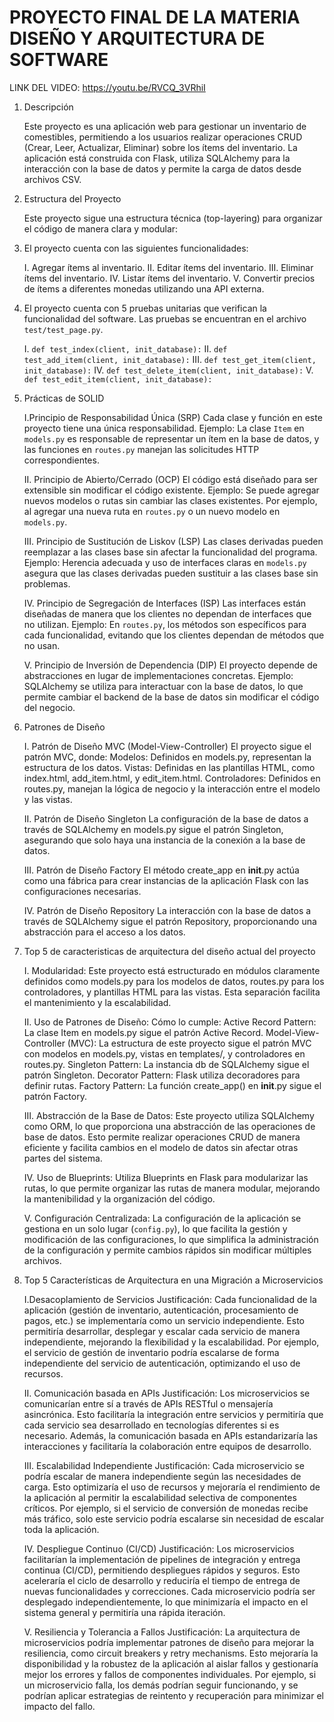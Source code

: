 # PROYECTO FINAL DE LA MATERIA DISEÑO Y ARQUITECTURA DE SOFTWARE #

LINK DEL VIDEO: https://youtu.be/RVCQ_3VRhiI 

1) Descripción

      Este proyecto es una aplicación web para gestionar un inventario de comestibles, permitiendo a los usuarios realizar operaciones CRUD (Crear, Leer, Actualizar, Eliminar) sobre los ítems del inventario. La aplicación       está construida con Flask, utiliza SQLAlchemy para la interacción con la base de datos y permite la carga de datos desde archivos CSV.

3) Estructura del Proyecto

      Este proyecto sigue una estructura técnica (top-layering) para organizar el código de manera clara y modular:

5) El proyecto cuenta con las siguientes funcionalidades:

      I. Agregar ítems al inventario.
      II. Editar ítems del inventario.
      III. Eliminar ítems del inventario.
      IV. Listar ítems del inventario.
      V. Convertir precios de ítems a diferentes monedas utilizando una API externa.


6) El proyecto cuenta con 5 pruebas unitarias que verifican la funcionalidad del software. Las pruebas se encuentran en el archivo `test/test_page.py`.

      I. `def test_index(client, init_database):`
      II. `def test_add_item(client, init_database):`
      III. `def test_get_item(client, init_database):`
      IV. `def test_delete_item(client, init_database):`
      V. `def test_edit_item(client, init_database):`

7) Prácticas de SOLID

      I.Principio de Responsabilidad Única (SRP)
          Cada clase y función en este proyecto tiene una única responsabilidad. 
          Ejemplo: La clase `Item` en `models.py` es responsable de representar un ítem en la base de datos, y las funciones en `routes.py` manejan las solicitudes HTTP correspondientes.

      II. Principio de Abierto/Cerrado (OCP)
          El código está diseñado para ser extensible sin modificar el código existente.
          Ejemplo: Se puede agregar nuevos modelos o rutas sin cambiar las clases existentes. Por ejemplo, al agregar una nueva ruta en `routes.py` o un nuevo modelo en `models.py`.

      III. Principio de Sustitución de Liskov (LSP)
          Las clases derivadas pueden reemplazar a las clases base sin afectar la funcionalidad del programa.
          Ejemplo: Herencia adecuada y uso de interfaces claras en `models.py` asegura que las clases derivadas pueden sustituir a las clases base sin problemas.

      IV. Principio de Segregación de Interfaces (ISP)
          Las interfaces están diseñadas de manera que los clientes no dependan de interfaces que no utilizan.
          Ejemplo: En `routes.py`, los métodos son específicos para cada funcionalidad, evitando que los clientes dependan de métodos que no usan.

      V. Principio de Inversión de Dependencia (DIP)
          El proyecto depende de abstracciones en lugar de implementaciones concretas.
          Ejemplo: SQLAlchemy se utiliza para interactuar con la base de datos, lo que permite cambiar el backend de la base de datos sin modificar el código del negocio.

8) Patrones de Diseño

      I. Patrón de Diseño MVC (Model-View-Controller)
          El proyecto sigue el patrón MVC, donde:
              Modelos: Definidos en models.py, representan la estructura de los datos.
              Vistas: Definidas en las plantillas HTML, como index.html, add_item.html, y edit_item.html.
              Controladores: Definidos en routes.py, manejan la lógica de negocio y la interacción entre el modelo y las vistas.
   
      II. Patrón de Diseño Singleton
          La configuración de la base de datos a través de SQLAlchemy en models.py sigue el patrón Singleton, asegurando que solo haya una instancia de la conexión a la base de datos.

      III. Patrón de Diseño Factory
          El método create_app en __init__.py actúa como una fábrica para crear instancias de la aplicación Flask con las configuraciones necesarias.

      IV. Patrón de Diseño Repository
          La interacción con la base de datos a través de SQLAlchemy sigue el patrón Repository, proporcionando una abstracción para el acceso a los datos.

9) Top 5 de caracteristicas de arquitectura del diseño actual del proyecto

      I. Modularidad:
          Este proyecto está estructurado en módulos claramente definidos como models.py para los modelos de datos, routes.py para los controladores, y plantillas HTML para las vistas. Esta separación facilita el mantenimiento y la escalabilidad.

      II. Uso de Patrones de Diseño:
          Cómo lo cumple:
          Active Record Pattern: La clase Item en models.py sigue el patrón Active Record.
          Model-View-Controller (MVC): La estructura de este proyecto sigue el patrón MVC con modelos en models.py, vistas en templates/, y controladores en routes.py.
          Singleton Pattern: La instancia db de SQLAlchemy sigue el patrón Singleton.
          Decorator Pattern: Flask utiliza decoradores para definir rutas.
          Factory Pattern: La función create_app() en __init__.py sigue el patrón Factory.

      III. Abstracción de la Base de Datos:
          Este proyecto utiliza SQLAlchemy como ORM, lo que proporciona una abstracción de las operaciones de base de datos. Esto permite realizar operaciones CRUD de manera eficiente y facilita cambios en el modelo de datos sin afectar otras partes del sistema.

      IV. Uso de Blueprints:
          Utiliza Blueprints en Flask para modularizar las rutas, lo que permite organizar las rutas de manera modular, mejorando la mantenibilidad y la organización del código.

      V. Configuración Centralizada:
         La configuración de la aplicación se gestiona en un solo lugar (`config.py`), lo que facilita la gestión y modificación de las configuraciones, lo que simplifica la administración de la configuración y permite cambios rápidos sin modificar                   múltiples archivos.

10) Top 5 Características de Arquitectura en una Migración a Microservicios

      I.Desacoplamiento de Servicios
            Justificación: Cada funcionalidad de la aplicación (gestión de inventario, autenticación, procesamiento de pagos, etc.) se implementaría como un servicio independiente. Esto permitiría desarrollar, desplegar y escalar cada servicio de manera                             independiente, mejorando la flexibilidad y la escalabilidad. Por ejemplo, el servicio de gestión de inventario podría escalarse de forma independiente del servicio de autenticación, optimizando el uso de recursos.
            
      II. Comunicación basada en APIs
            Justificación: Los microservicios se comunicarían entre sí a través de APIs RESTful o mensajería asincrónica. Esto facilitaría la integración entre servicios y permitiría que cada servicio sea desarrollado en tecnologías diferentes si es                                 necesario. Además, la comunicación basada en APIs estandarizaría las interacciones y facilitaría la colaboración entre equipos de desarrollo.

      III. Escalabilidad Independiente
            Justificación: Cada microservicio se podría escalar de manera independiente según las necesidades de carga. Esto optimizaría el uso de recursos y mejoraría el rendimiento de la aplicación al permitir la escalabilidad selectiva de componentes críticos. Por               ejemplo, si el servicio de conversión de monedas recibe más tráfico, solo este servicio podría escalarse sin necesidad de escalar toda la aplicación.

      IV. Despliegue Continuo (CI/CD)
            Justificación: Los microservicios facilitarían la implementación de pipelines de integración y entrega continua (CI/CD), permitiendo despliegues rápidos y seguros. Esto aceleraría el ciclo de desarrollo y reduciría el tiempo de entrega de nuevas                         funcionalidades y correcciones. Cada microservicio podría ser desplegado independientemente, lo que minimizaría el impacto en el sistema general y permitiría una rápida iteración.

      V. Resiliencia y Tolerancia a Fallos
            Justificación: La arquitectura de microservicios podría implementar patrones de diseño para mejorar la resiliencia, como circuit breakers y retry mechanisms. Esto mejoraría la disponibilidad y la robustez de la aplicación al aislar fallos y                              gestionaría mejor los errores y fallos de componentes individuales. Por ejemplo, si un microservicio falla, los demás podrían seguir funcionando, y se podrían aplicar estrategias de reintento y recuperación para minimizar el impacto del fallo.

    
